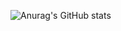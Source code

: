 ![Anurag's GitHub stats](https://github-readme-stats.vercel.app/api?username=LongYinStudio&hide=contribs,prs)
